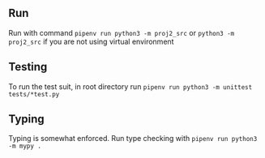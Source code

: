 ## Run
Run with command `pipenv run python3 -m proj2_src` or `python3 -m proj2_src` if you are not using virtual environment

## Testing
To run the test suit, in root directory run `pipenv run python3 -m unittest tests/*test.py`
## Typing
Typing is somewhat enforced. Run type checking with `pipenv run python3 -m mypy .`

